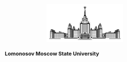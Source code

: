 <p align="center"><img src="https://github.com/nizov-as/CMC-MSU-Practice/blob/main/logo.png" width="240" height="120"></p>

### Lomonosov Moscow State University

